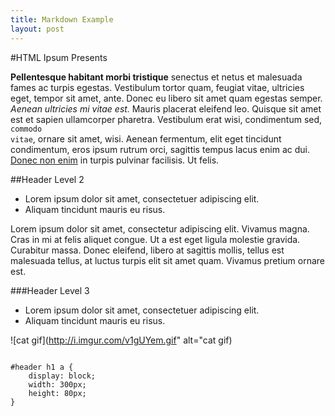 ```yaml
---
title: Markdown Example
layout: post
---
```


#HTML Ipsum Presents
	       
**Pellentesque habitant morbi tristique** senectus et netus et malesuada fames ac turpis egestas. Vestibulum tortor quam, feugiat vitae, ultricies eget, tempor sit amet, ante. Donec eu libero sit amet quam egestas semper. <em>Aenean ultricies mi vitae est.</em> Mauris placerat eleifend leo. Quisque sit amet est et sapien ullamcorper pharetra. Vestibulum erat wisi, condimentum sed, <code>commodo vitae</code>, ornare sit amet, wisi. Aenean fermentum, elit eget tincidunt condimentum, eros ipsum rutrum orci, sagittis tempus lacus enim ac dui. <a href="#">Donec non enim</a> in turpis pulvinar facilisis. Ut felis.
 
##Header Level 2

   * Lorem ipsum dolor sit amet, consectetuer adipiscing elit.
   * Aliquam tincidunt mauris eu risus.

 
Lorem ipsum dolor sit amet, consectetur adipiscing elit. Vivamus magna. Cras in mi at felis aliquet congue. Ut a est eget ligula molestie gravida. Curabitur massa. Donec eleifend, libero at sagittis mollis, tellus est malesuada tellus, at luctus turpis elit sit amet quam. Vivamus pretium ornare est.
 
###Header Level 3
 

   * Lorem ipsum dolor sit amet, consectetuer adipiscing elit.
   * Aliquam tincidunt mauris eu risus.

 
![cat gif](http://i.imgur.com/v1gUYem.gif" alt="cat gif)
 
<pre><code>
#header h1 a { 
	display: block; 
	width: 300px; 
	height: 80px; 
}
</code></pre>
